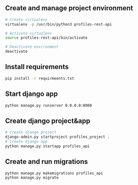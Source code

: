 ## Create and manage project environment

```bash
# Create virtualenv
virtualenv -p /usr/bin/python3 profiles-rest-api

# Activate virtualenv
source profiles-rest-api/bin/activate

# Deactivate environment
deactivate

```

## Install requirements

```bash
pip install -r requirmeents.txt
```


## Start django app

```bash
python manage.py runserver 0.0.0.0:8000
```

## Create django project&app

```bash
# Create django project
django-admin.py startproject profiles_project .
# Create django app
python manage.py startapp profiles_api

```

## Create and run migrations
```bash
python manage.py makemigrations profiles_api
python manage.py migrate

```